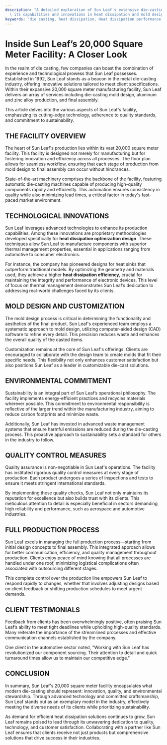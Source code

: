 ```yaml
---
description: "A detailed exploration of Sun Leaf's extensive die-casting facility, focusing on\
  \ its capabilities and innovations in heat dissipation and mold design."
keywords: "die casting, heat dissipation, Heat dissipation performance, Heat sink"
---
```

# Inside Sun Leaf’s 20,000 Square Meter Facility: A Closer Look

In the realm of die casting, few companies can boast the combination of experience and technological prowess that Sun Leaf possesses. Established in 1992, Sun Leaf stands as a beacon in the metal die-casting industry, offering innovative solutions tailored to meet client specifications. Within their expansive 20,000 square meter manufacturing facility, Sun Leaf delivers an array of services including die-casting mold design, aluminum and zinc alloy production, and final assembly.

This article delves into the various aspects of Sun Leaf's facility, emphasizing its cutting-edge technology, adherence to quality standards, and commitment to sustainability. 

## THE FACILITY OVERVIEW

The heart of Sun Leaf's production lies within its vast 20,000 square meter facility. This facility is designed not merely for manufacturing but for fostering innovation and efficiency across all processes. The floor plan allows for seamless workflow, ensuring that each stage of production from mold design to final assembly can occur without hindrances. 

State-of-the-art machinery comprises the backbone of the facility, featuring automatic die-casting machines capable of producing high-quality components rapidly and efficiently. This automation ensures consistency in quality while also minimizing lead times, a critical factor in today's fast-paced market environment.

## TECHNOLOGICAL INNOVATIONS

Sun Leaf leverages advanced technologies to enhance its production capabilities. Among these innovations are proprietary methodologies developed specifically for **heat dissipation optimization design**. These techniques allow Sun Leaf to manufacture components with superior thermal management properties, essential in applications ranging from automotive to consumer electronics.

For instance, the company has pioneered designs for heat sinks that outperform traditional models. By optimizing the geometry and materials used, they achieve a higher **heat dissipation efficiency**, crucial for maintaining the integrity and performance of electronic devices. This level of focus on thermal management demonstrates Sun Leaf’s dedication to addressing real-world challenges faced by its clients.

## MOLD DESIGN AND CUSTOMIZATION

The mold design process is critical in determining the functionality and aesthetics of the final product. Sun Leaf's experienced team employs a systematic approach to mold design, utilizing computer-aided design (CAD) software to refine every detail. This precision reduces waste and enhances the overall quality of the casted items.

Customization remains at the core of Sun Leaf's offerings. Clients are encouraged to collaborate with the design team to create molds that fit their specific needs. This flexibility not only enhances customer satisfaction but also positions Sun Leaf as a leader in customizable die-cast solutions.

## ENVIRONMENTAL COMMITMENT

Sustainability is an integral part of Sun Leaf’s operational philosophy. The facility implements energy-efficient practices and recycles materials wherever possible. This commitment to environmental responsibility is reflective of the larger trend within the manufacturing industry, aiming to reduce carbon footprints and minimize waste.

Additionally, Sun Leaf has invested in advanced waste management systems that ensure harmful emissions are reduced during the die-casting process. This proactive approach to sustainability sets a standard for others in the industry to follow.

## QUALITY CONTROL MEASURES

Quality assurance is non-negotiable in Sun Leaf's operations. The facility has instituted rigorous quality control measures at every stage of production. Each product undergoes a series of inspections and tests to ensure it meets stringent international standards. 

By implementing these quality checks, Sun Leaf not only maintains its reputation for excellence but also builds trust with its clients. This meticulous attention to detail is especially beneficial in sectors demanding high reliability and performance, such as aerospace and automotive industries.

## FULL PRODUCTION PROCESS

Sun Leaf excels in managing the full production process—starting from initial design concepts to final assembly. This integrated approach allows for better communication, efficiency, and quality management throughout production. Clients enjoy peace of mind knowing that all processes are handled under one roof, minimizing logistical complications often associated with outsourcing different stages.

This complete control over the production line empowers Sun Leaf to respond rapidly to changes, whether that involves adjusting designs based on client feedback or shifting production schedules to meet urgent demands.

## CLIENT TESTIMONIALS

Feedback from clients has been overwhelmingly positive, often praising Sun Leaf’s ability to meet tight deadlines while upholding high-quality standards. Many reiterate the importance of the streamlined processes and effective communication channels established by the company.

One client in the automotive sector noted, "Working with Sun Leaf has revolutionized our component sourcing. Their attention to detail and quick turnaround times allow us to maintain our competitive edge."

## CONCLUSION

In summary, Sun Leaf's 20,000 square meter facility encapsulates what modern die-casting should represent: innovation, quality, and environmental stewardship. Through advanced technology and committed craftsmanship, Sun Leaf stands out as an exemplary model in the industry, effectively meeting the diverse needs of its clients while prioritizing sustainability.

As demand for efficient heat dissipation solutions continues to grow, Sun Leaf remains poised to lead through its unwavering dedication to quality, technology, and customer satisfaction. Collaborating with a partner like Sun Leaf ensures that clients receive not just products but comprehensive solutions that drive success in their industries.
